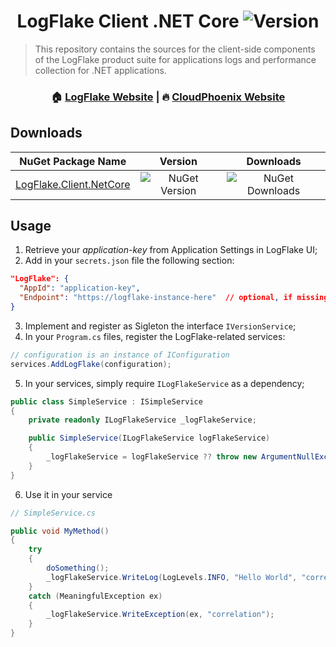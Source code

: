 <h1 align="center">LogFlake Client .NET Core <img alt="Version" src="https://img.shields.io/badge/version-1.5.2-blue.svg?cacheSeconds=2592000" /></h1>

> This repository contains the sources for the client-side components of the LogFlake product suite for applications logs and performance collection for .NET applications.

<h3 align="center">🏠 <a href="https://logflake.io">LogFlake Website</a> |  🔥 <a href="https://cloudphoenix.it">CloudPhoenix Website</a></h3>

## Downloads

|NuGet Package Name|Version|Downloads|
|:-:|:-:|:-:|
| [LogFlake.Client.NetCore](https://www.nuget.org/packages/LogFlake.Client.NetCore) | ![NuGet Version](https://img.shields.io/nuget/v/logflake.client.netcore) | ![NuGet Downloads](https://img.shields.io/nuget/dt/logflake.client.netcore) |

## Usage
1. Retrieve your _application-key_ from Application Settings in LogFlake UI;
2. Add in your `secrets.json` file the following section:
```json
"LogFlake": {
  "AppId": "application-key",
  "Endpoint": "https://logflake-instance-here"  // optional, if missing uses production endpoint
}
```
3. Implement and register as Sigleton the interface `IVersionService`;
4. In your `Program.cs` files, register the LogFlake-related services:
```csharp
// configuration is an instance of IConfiguration
services.AddLogFlake(configuration);
```
5. In your services, simply require `ILogFlakeService` as a dependency;
```csharp
public class SimpleService : ISimpleService
{
    private readonly ILogFlakeService _logFlakeService;

    public SimpleService(ILogFlakeService logFlakeService)
    {
        _logFlakeService = logFlakeService ?? throw new ArgumentNullException(nameof(logFlakeService));
    }
}

```
6. Use it in your service
```csharp
// SimpleService.cs

public void MyMethod()
{
    try 
    {
        doSomething();
        _logFlakeService.WriteLog(LogLevels.INFO, "Hello World", "correlation");
    }
    catch (MeaningfulException ex)
    {
        _logFlakeService.WriteException(ex, "correlation");
    }
}
```

